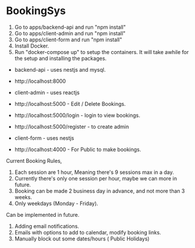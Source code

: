 # BookingSys

1. Go to apps/backend-api and run "npm install" 
2. Go to apps/client-admin and run "npm install" 
3. Go to apps/client-form and run "npm install" 
4. Install Docker.
5. Run "docker-compose up" to setup the containers. It will take awhile for the setup and installing the packages.

- backend-api - uses nestjs and mysql. 
- http://localhost:8000 

- client-admin - uses reactjs 
- http://localhost:5000 - Edit / Delete Bookings. 
- http://localhost:5000/login - login to view bookings. 
- http://localhost:5000/register - to create admin 

- client-form - uses nestjs 
- http://localhost:4000 - For Public to make bookings.

Current Booking Rules,
1. Each session are 1 hour, Meaning there's 9 sessions max in a day.
2. Currently there's only one session per hour, maybe we can more in future.
3. Booking can be made 2 business day in advance, and not more than 3 weeks.
4. Only weekdays (Monday - Friday).

Can be implemented in future.
1. Adding email notifications.
2. Emails with options to add to calendar, modify booking links.
3. Manually block out some dates/hours ( Public Holidays)